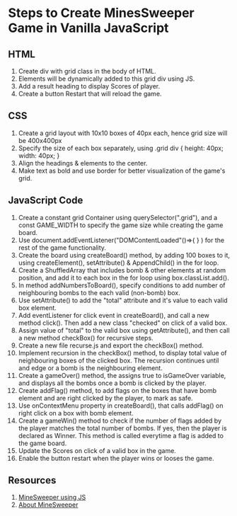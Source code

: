 # Steps to Create MinesSweeper Game in Vanilla JavaScript

## HTML

1. Create div with grid class in the body of HTML.
2. Elements will be dynamically added to this grid div using JS.
3. Add a result heading to display Scores of player.
4. Create a button Restart that will reload the game.

## CSS

1. Create a grid layout with 10x10 boxes of 40px each, hence grid size will be 400x400px
2. Specify the size of each box separately, using .grid div { height: 40px; width: 40px; }
3. Align the headings & elements to the center.
4. Make text as bold and use border for better visualization of the game's grid.

## JavaScript Code

1. Create a constant grid Container using querySelector(".grid"), and a const GAME_WIDTH to specify the game size while creating the game board.
2. Use document.addEventListener("DOMContentLoaded"()=>{ } ) for the rest of the game functionality.
3. Create the board using createBoard() method, by adding 100 boxes to it, using createElement(), setAttribute() & AppendChild() in the for loop.
4. Create a ShuffledArray that includes bomb & other elements at random position, and add it to each box in the for loop using box.classList.add().
5. In method addNumbersToBoard(), specify conditions to add number of neighbouring bombs to the each valid (non-bomb) box. 
7. Use setAttribute() to add the "total" attribute and it's value to each valid box element.
8. Add eventListener for click event in createBoard(), and call a new method click(). Then add a new class "checked" on click of a valid box.
9. Assign value of "total" to the valid box using getAttribute(), and then call a new method checkBox() for recursive steps.
10. Create a new file recurse.js and export the checkBox() method.
11. Implement recursion in the checkBox() method, to display total value of neighbouring boxes of the clicked box. The recursion continues until and edge or a bomb is the neighbouring element.
12. Create a gameOver() method, the assigns true to isGameOver variable, and displays all the bombs once a bomb is clicked by the player.
13. Create addFlag() method, to add flags on the boxes that have bomb element and are right clicked by the player, to mark as safe. 
14. Use onContextMenu property in createBoard(), that calls addFlag() on right click on a box with bomb element.
15. Create a gameWin() method to check if the number of flags added by the player matches the total number of bombs. If yes, then the player is declared as Winner. This method is called everytime a flag is added to the game board.
16. Update the Scores on click of a valid box in the game.
17. Enable the button restart when the player wins or looses the game.

## Resources

1. [MineSweeper using JS](https://www.youtube.com/watch?v=W0No1JDc6vE&t)
2. [About MineSweeper](https://en.wikipedia.org/wiki/Minesweeper_(video_game))
